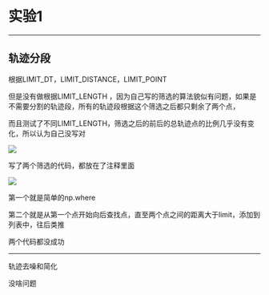 # 实验1

----------------------------------

## 轨迹分段

根据LIMIT_DT，LIMIT_DISTANCE，LIMIT_POINT

但是没有做根据LIMIT_LENGTH ，因为自己写的筛选的算法貌似有问题，如果是不需要分割的轨迹段，所有的轨迹段根据这个筛选之后都只剩余了两个点，

而且测试了不同LIMIT_LENGTH，筛选之后的前后的总轨迹点的比例几乎没有变化，所以认为自己没写对

![](C:\Users\Huang%20Zihao\AppData\Roaming\marktext\images\2024-11-21-11-20-45-16ded65621d5b60f677adb3729f9c51.png)

写了两个筛选的代码，都放在了注释里面

![](C:\Users\Huang%20Zihao\AppData\Roaming\marktext\images\2024-11-21-11-22-35-image.png)

第一个就是简单的np.where

第二个就是从第一个点开始向后查找点，直至两个点之间的距离大于limit，添加到列表中，往后类推

两个代码都没成功

---------------------

轨迹去噪和简化

没啥问题


